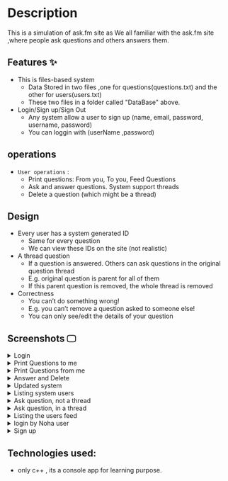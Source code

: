# Description

This is a simulation of ask.fm site as We all familiar with the ask.fm site ,where people ask questions and others answers them.

## Features ✨

- This is files-based system
  - Data Stored in two files ,one for questions(questions.txt) and the other for users(users.txt)
  - These two files in a folder called "DataBase" above.
- Login/Sign up/Sign Out
  - Any system allow a user to sign up (name, email, password, username, password)
  - You can loggin with (userName ,password)

## operations

- `User operations` :
  - Print questions: From you, To you, Feed Questions
  - Ask and answer questions. System support threads
  - Delete a question (which might be a thread)

## Design

- Every user has a system generated ID
  - Same for every question
  - We can view these IDs on the site (not realistic)
- A thread question
  - If a question is answered. Others can ask questions in the original question thread
  - E.g. original question is parent for all of them
  - If this parent question is removed, the whole thread is removed
- Correctness
  - You can’t do something wrong!
  - E.g. you can’t remove a question asked to someone else!
  - You can only see/edit the details of your question

## Screenshots 🖵

<details>
<summary>Login</summary>

![login](https://user-images.githubusercontent.com/77184432/176609043-74a5c95a-0686-479b-b589-f6f389070b36.png)

</details>

<details>
<summary>Print Questions to me</summary>

![Print-questions-to-me](https://user-images.githubusercontent.com/77184432/176609225-4028ceb0-e838-4a09-865f-d7bb34cccc62.png)

</details>

<details>
<summary>Print Questions from me</summary>

![print-questions-from-me](https://user-images.githubusercontent.com/77184432/176609311-3d0d6838-6b8c-482a-82b2-78ff6906aa7d.png)

</details>

<details>
<summary>Answer and Delete</summary>

![answer-and-delete-questions](https://user-images.githubusercontent.com/77184432/176609430-8c6f26a1-9698-4134-a728-751f32348927.png)

</details>

<details>
<summary>Updated system</summary>

![update-system](https://user-images.githubusercontent.com/77184432/176609542-17bddff8-fc7c-4e5d-a6a2-e8b59e2e107a.png)

</details>

<details>
<summary>Listing system users</summary>

![listing system users](https://user-images.githubusercontent.com/77184432/176609632-3f5046f1-2fe5-4a55-9595-59d445bc3679.png)

</details>

<details>
<summary>Ask question, not a thread</summary>

![asking question not a thread](https://user-images.githubusercontent.com/77184432/176609758-d82e43c3-b6b8-49fe-9c82-d6beaee1167c.png)

</details>

<details>
<summary>Ask question, in a thread</summary>

![ask question in a thread](https://user-images.githubusercontent.com/77184432/176609902-65d05356-1edc-4be6-b79c-2b63f199df09.png)

</details>

<details>
<summary>Listing the users feed</summary>

![listing users feed](https://user-images.githubusercontent.com/77184432/176609995-eef3f6b8-a2cd-4bff-87d1-c29af4f92502.png)

</details>

<details>
<summary>login by Noha user</summary>

![loging by another user](https://user-images.githubusercontent.com/77184432/176610183-fb29b01a-d1ca-452c-8f42-0eb6d0c058e9.png)

</details>

<details>
<summary>Sign up</summary>

![signup an account](https://user-images.githubusercontent.com/77184432/176610292-cab690b2-99e9-438c-b298-e8fe229192be.png)

</details>

## Technologies used:

- only c++ , its a console app for learning purpose.
